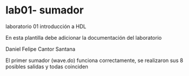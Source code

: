 # lab01- sumador 
laboratorio 01 introducción a HDL

En esta plantilla debe adicionar la documentación del laboratorio

Daniel Felipe Cantor Santana

El primer sumador (wave.do) funciona correctamente, se realizaron sus 8 posibles salidas y todas coinciden
